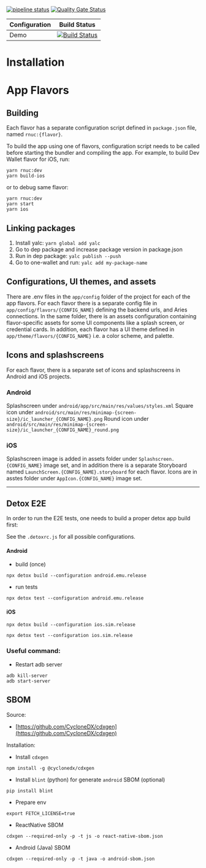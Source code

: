 [![pipeline status](https://gitlab.procivis.ch/procivis/one/one-wallet/badges/main/pipeline.svg)](https://gitlab.procivis.ch/procivis/one/one-wallet/-/pipelines)
[![Quality Gate Status](https://sonarqube.dev.procivis-one.com/api/project_badges/measure?project=procivis_one_one-wallet_AYvSDHFdRCeOFTM-0S1y&metric=alert_status&token=sqb_c804296305ad5b64ba9148f4bd3d8404ed2ed60a)](https://sonarqube.dev.procivis-one.com/dashboard?id=procivis_one_one-wallet_AYvSDHFdRCeOFTM-0S1y)

| Configuration |                                                                                              Build Status                                                                                               |
| ------------- | :-----------------------------------------------------------------------------------------------------------------------------------------------------------------------------------------------------: |
| Demo          | [![Build Status](https://app.bitrise.io/app/6ee8c26f-6d7b-4bcb-8ddc-be1ba3cd2687/status.svg?token=asgEvbNJgYbMPW707rocOA&branch=main)](https://app.bitrise.io/app/6ee8c26f-6d7b-4bcb-8ddc-be1ba3cd2687) |

# Installation

# App Flavors

## Building

Each flavor has a separate configuration script defined in `package.json` file, named `rnuc:{flavor}`.

To build the app using one of flavors, configuration script needs to be called before starting the bundler and compiling the app. For example, to build Dev Wallet flavor for iOS, run:

```shell
yarn rnuc:dev
yarn build-ios
```

or to debug same flavor:

```shell
yarn rnuc:dev
yarn start
yarn ios
```

## Linking packages

1. Install yalc: `yarn global add yalc`
2. Go to dep package and increase package version in package.json
3. Run in dep package: `yalc publish --push`
4. Go to one-wallet and run: `yalc add my-package-name`

## Configurations, UI themes, and assets

There are .env files in the `app/config` folder of the project for each of the app flavors. For each flavor there is a separate config file in `app/config/flavors/{CONFIG_NAME}` defining the backend urls, and Aries connections. In the same folder, there is an assets configuration containing flavor-specific assets for some UI components like a splash screen, or credential cards. In addition, each flavor has a UI theme defined in `app/theme/flavors/{CONFIG_NAME}` i.e. a color scheme, and palette.

## Icons and splashscreens

For each flavor, there is a separate set of icons and splashscreens in Android and iOS projects.

### Android

Splashscreen under `android/app/src/main/res/values/styles.xml`
Square icon under `android/src/main/res/minimap-{screen-size}/ic_launcher_{CONFIG_NAME}.png`
Round icon under `android/src/main/res/minimap-{screen-size}/ic_launcher_{CONFIG_NAME}_round.png`

### iOS

Splashscreen image is added in assets folder under `Splashscreen.{CONFIG_NAME}` image set, and in addition there is a separate Storyboard named `LaunchScreen.{CONFIG_NAME}.storyboard` for each flavor.
Icons are in asstes folder under `AppIcon.{CONFIG_NAME}` image set.

--- 

## Detox E2E

In order to run the E2E tests, one needs to build a proper detox app build first:

See the `.detoxrc.js` for all possible configurations.

#### Android

- build (once)

```shell
npx detox build --configuration android.emu.release
```

- run tests

```shell
npx detox test --configuration android.emu.release
```

#### iOS

```shell
npx detox build --configuration ios.sim.release
```

```shell
npx detox test --configuration ios.sim.release
```

### Useful command:

- Restart adb server

```shell
adb kill-server
adb start-server
```

## SBOM

Source:

- [https://github.com/CycloneDX/cdxgen](https://github.com/CycloneDX/cdxgen)

Installation:

- Install `cdxgen`
```shell
npm install -g @cyclonedx/cdxgen
```

- Install `blint` (python) for generate `android` SBOM (optional)
```shell
pip install blint
```

- Prepare env

```shell
export FETCH_LICENSE=true
```

- ReactNative SBOM

```shell
cdxgen --required-only -p -t js -o react-native-sbom.json
```

- Android (Java) SBOM

```shell
cdxgen --required-only -p -t java -o android-sbom.json
```
